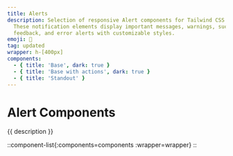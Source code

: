 ```yaml
---
title: Alerts
description: Selection of responsive Alert components for Tailwind CSS v4 applications.
  These notification elements display important messages, warnings, success
  feedback, and error alerts with customizable styles.
emoji: 📣
tag: updated
wrapper: h-[400px]
components:
  - { title: 'Base', dark: true }
  - { title: 'Base with actions', dark: true }
  - { title: 'Standout' }
---
```


# Alert Components

{{ description  }}

<!-- prettier-ignore -->
::component-list{:components=components :wrapper=wrapper}
::
